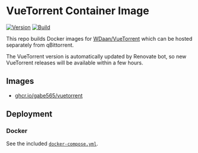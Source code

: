 # VueTorrent Container Image

<!--renovate repo=WDaan/VueTorrent -->
[![Version](https://img.shields.io/badge/Version-v2.0.0-informational?style=flat)](https://github.com/gabe565/docker-vuetorrent/pkgs/container/vuetorrent)
[![Build](https://github.com/gabe565/docker-vuetorrent/actions/workflows/build.yml/badge.svg)](https://github.com/gabe565/docker-vuetorrent/actions/workflows/build.yml)

This repo builds Docker images for [WDaan/VueTorrent](https://github.com/WDaan/VueTorrent) which can be hosted separately from qBittorrent.

The VueTorrent version is automatically updated by Renovate bot, so new VueTorrent releases will be available within a few hours.

## Images

- [ghcr.io/gabe565/vuetorrent](https://github.com/gabe565/docker-vuetorrent/pkgs/container/vuetorrent)

## Deployment

### Docker

See the included [`docker-compose.yml`](docker-compose.yml).
